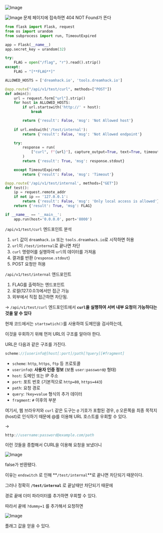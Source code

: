 ![Image](https://github.com/user-attachments/assets/2a06cdd3-591f-4bef-9dc8-fe66c5de5029)

![Image](https://github.com/user-attachments/assets/fba01ca5-a162-4b3f-b17f-40c8d10c3689)
문제 페이지에 접속하면 404 NOT Found가 뜬다

```python
from flask import Flask, request
from os import urandom
from subprocess import run, TimeoutExpired

app = Flask(__name__)
app.secret_key = urandom(32)

try:
    FLAG = open("/flag", "r").read().strip()
except:
    FLAG = "[**FLAG**]"

ALLOWED_HOSTS = ['dreamhack.io', 'tools.dreamhack.io']

@app.route("/api/v1/test/curl", methods=["POST"])
def admin():
    url = request.form["url"].strip()
    for host in ALLOWED_HOSTS:
        if url.startswith('http://' + host):
            break

        return {'result': False, 'msg': 'Not Allowed host'}
    
    if url.endswith('/test/internal'):
        return {'result': False, 'msg': 'Not Allowed endpoint'}

    try:
        response = run(
            ["curl", f"{url}"], capture_output=True, text=True, timeout=1
        )
        return {'result': True, 'msg': response.stdout}

    except TimeoutExpired:
        return {'result': False, 'msg': 'Timeout'}

@app.route('/api/v1/test/internal', methods=["GET"])
def test():
    ip = request.remote_addr
    if not ip == '127.0.0.1':
        return {'result': False, 'msg': 'Only local access is allowed'}
    return {'result': True, 'msg': FLAG}

if __name__ == '__main__':
    app.run(host='0.0.0.0', port='8000')
```

`/api/v1/test/curl` 엔드포인트 분석

1. `url` 값이 `dreamhack.io` 또는 `tools.dreamhack.io`로 시작하면 허용
2. `url`이 `/test/internal`로 끝나면 차단
3. `curl` 명령어를 실행하여 `url`의 데이터를 가져옴
4. 결과를 반환 (`response.stdout`)
5. POST 요청만 허용

`/api/v1/test/internal` 엔드포인트

1. FLAG를 출력하는 엔드포인트
2. 로컬(127.0.0.1)에서만 접근 가능
3. 외부에서 직접 접근하면 차단됨.

→ `/api/v1/test/curl` 엔드포인트에서 **`curl`을 실행하여 서버 내부 요청이 가능하다는 것을 알 수 있다**

현재 코드에서는 `startswtich()`를 사용하여 도메인을 검사하는데,

이것을 우회하기 위해 먼저 URL의 구조를 알아야 한다.

URL은 다음과 같은 구조를 가진다.

```c
scheme://[userinfo@]host[:port]/path[?query][#fragment]
```

- `scheme`: `http`, `https`, `ftp` 등 프로토콜
- `userinfo@`: **사용자 인증 정보** (보통 `user:password@` 형태)
- `host`: 도메인 또는 IP 주소
- `port`: 포트 번호 (기본적으로 `http=80`, `https=443`)
- `path`: 요청 경로
- `query`: `?key=value` 형식의 추가 데이터
- `fragment`: `#` 이후의 부분

여기서, 웹 브라우저와 `curl` 같은 도구는 `@` 기호가 포함된 경우, `@` 오른쪽을 최종 목적지(host)로 인식하기 때문에 @를 이용해 URL 호스트를 우회할 수 있다.

->

```c
http://username:password@example.com/path
```

이런 것들을 종합해서 CURL을 이용해 요청을 보냈더니

![Image](https://github.com/user-attachments/assets/9db5de14-6441-47d0-8293-a4a4371588d2)

false가 반환됐다.

이유는 `endswitch` 로 인해 **`/test/internal`**로 끝나면 차단되기 때문이다.

그러나 정확히 **`/test/internal`** 로 끝날때만 차단되기 때문에

경로 끝에 더미 파라미터를 추가하면 우회할 수 있다.

따라서 끝에 `?dummy=1`  를 추가해서 요청하면


![Image](https://github.com/user-attachments/assets/482c21dd-a6f8-465e-9f1a-9ab58a14b8c6)

플래그 값을 얻을 수 있다.
